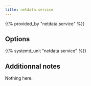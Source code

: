 ```yaml
---
title: netdata.service
---
```


{{% provided_by "netdata.service" %}}

## Options

{{% systemd_unit "netdata.service" %}}

## Additionnal notes

Nothing here.